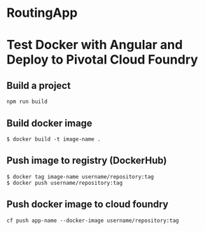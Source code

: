 # RoutingApp

# Test Docker with Angular and Deploy to Pivotal Cloud Foundry

## Build a project
```
npm run build
```

## Build docker image
```
$ docker build -t image-name . 
```

## Push image to registry (DockerHub)
```
$ docker tag image-name username/repository:tag
$ docker push username/repository:tag
```

## Push docker image to cloud foundry
```
cf push app-name --docker-image username/repository:tag
```
